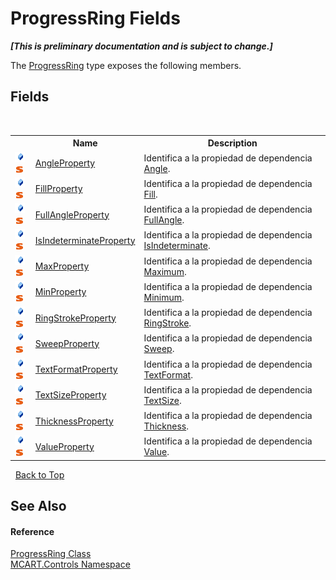 # ProgressRing Fields
 _**\[This is preliminary documentation and is subject to change.\]**_

The <a href="479c7f61-4494-3db6-3c8c-d3948d9ce248">ProgressRing</a> type exposes the following members.


## Fields
&nbsp;<table><tr><th></th><th>Name</th><th>Description</th></tr><tr><td>![Public field](media/pubfield.gif "Public field")![Static member](media/static.gif "Static member")</td><td><a href="07c59e4b-a056-d4f9-19fc-cf447288cd30">AngleProperty</a></td><td>
Identifica a la propiedad de dependencia <a href="be815367-589f-2048-88aa-ea83b5c431be">Angle</a>.</td></tr><tr><td>![Public field](media/pubfield.gif "Public field")![Static member](media/static.gif "Static member")</td><td><a href="d50cb811-e13e-4665-cde6-8a7e21d75eb2">FillProperty</a></td><td>
Identifica a la propiedad de dependencia <a href="dd376ba5-2ae7-8b95-3179-971fb9b3486d">Fill</a>.</td></tr><tr><td>![Public field](media/pubfield.gif "Public field")![Static member](media/static.gif "Static member")</td><td><a href="2276553e-dc67-c275-7af7-8cb5c3678b9a">FullAngleProperty</a></td><td>
Identifica a la propiedad de dependencia <a href="75eed077-032b-96e0-bf4e-41d27ab5f7ae">FullAngle</a>.</td></tr><tr><td>![Public field](media/pubfield.gif "Public field")![Static member](media/static.gif "Static member")</td><td><a href="5ac56311-46bd-5571-9654-a0330ba105c8">IsIndeterminateProperty</a></td><td>
Identifica a la propiedad de dependencia <a href="b0c060fe-d4bf-5331-a5b2-6c00ea804094">IsIndeterminate</a>.</td></tr><tr><td>![Public field](media/pubfield.gif "Public field")![Static member](media/static.gif "Static member")</td><td><a href="1b778562-08d4-00c6-fd86-e691289ca4fe">MaxProperty</a></td><td>
Identifica a la propiedad de dependencia <a href="9a0e2179-7d26-74ae-4157-f7d0d4691947">Maximum</a>.</td></tr><tr><td>![Public field](media/pubfield.gif "Public field")![Static member](media/static.gif "Static member")</td><td><a href="745bf09e-eb03-610e-e4bd-533d067a1e90">MinProperty</a></td><td>
Identifica a la propiedad de dependencia <a href="bbc5046d-1954-6b58-cad5-cb4e877ef1f5">Minimum</a>.</td></tr><tr><td>![Public field](media/pubfield.gif "Public field")![Static member](media/static.gif "Static member")</td><td><a href="6797b6bc-9c46-9403-c949-ee9603b87146">RingStrokeProperty</a></td><td>
Identifica a la propiedad de dependencia <a href="f85fd949-84a4-7d23-7834-2cf8b3ac714f">RingStroke</a>.</td></tr><tr><td>![Public field](media/pubfield.gif "Public field")![Static member](media/static.gif "Static member")</td><td><a href="601c1278-9434-04b9-0e0b-9807eff3a31c">SweepProperty</a></td><td>
Identifica a la propiedad de dependencia <a href="28101aa9-139b-92eb-c75c-dbcb53758ff2">Sweep</a>.</td></tr><tr><td>![Public field](media/pubfield.gif "Public field")![Static member](media/static.gif "Static member")</td><td><a href="46294607-0445-82eb-ee83-5d05cd7c27cb">TextFormatProperty</a></td><td>
Identifica a la propiedad de dependencia <a href="f209f67f-de18-18d0-233e-c5a4560775c7">TextFormat</a>.</td></tr><tr><td>![Public field](media/pubfield.gif "Public field")![Static member](media/static.gif "Static member")</td><td><a href="176222f5-62f8-15d3-abc7-4fe96713f153">TextSizeProperty</a></td><td>
Identifica a la propiedad de dependencia <a href="3c61b859-11a5-05b4-8261-b9532d289bee">TextSize</a>.</td></tr><tr><td>![Public field](media/pubfield.gif "Public field")![Static member](media/static.gif "Static member")</td><td><a href="f820f7e7-0ec1-6a40-944a-3801d359fc19">ThicknessProperty</a></td><td>
Identifica a la propiedad de dependencia <a href="f3959ad6-235f-d5cd-6fbe-5dd0c3811861">Thickness</a>.</td></tr><tr><td>![Public field](media/pubfield.gif "Public field")![Static member](media/static.gif "Static member")</td><td><a href="03a7d5e8-2a98-629f-cb4a-b698e38c0dbd">ValueProperty</a></td><td>
Identifica a la propiedad de dependencia <a href="72c4de55-fe5e-c4d9-cc1e-d9c7238b658b">Value</a>.</td></tr></table>&nbsp;
<a href="#progressring-fields">Back to Top</a>

## See Also


#### Reference
<a href="479c7f61-4494-3db6-3c8c-d3948d9ce248">ProgressRing Class</a><br /><a href="1c9d7a8e-81d4-838a-f87d-7379b253b6ce">MCART.Controls Namespace</a><br />